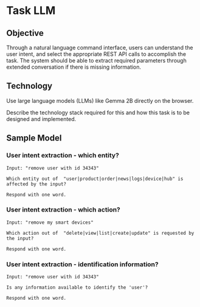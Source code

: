 # Task LLM

## Objective

Through a natural language command interface, users can understand the user intent, and select the appropriate REST API calls to accomplish the task. The system should be able to extract required parameters through extended conversation if there is missing information. 

## Technology

Use large language models (LLMs) like Gemma 2B directly on the browser.

Describe the technology stack required for this and how this task is to be designed and implemented.

## Sample Model

### User intent extraction - which entity?
```
Input: "remove user with id 34343"

Which entity out of  "user|product|order|news|logs|device|hub" is affected by the input?

Respond with one word.
```

### User intent extraction - which action?

```
Input: "remove my smart devices"

Which action out of  "delete|view|list|create|update" is requested by the input?

Respond with one word.
```

### User intent extraction - identification information?
```
Input: "remove user with id 34343"

Is any information available to identify the 'user'?

Respond with one word.
```




